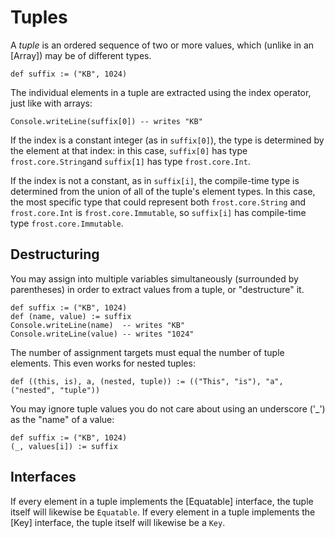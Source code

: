 Tuples
======

A *tuple* is an ordered sequence of two or more values, which (unlike in an [Array]) may be of
different types.

    def suffix := ("KB", 1024)

The individual elements in a tuple are extracted using the index operator, just like with arrays:

    Console.writeLine(suffix[0]) -- writes "KB"

If the index is a constant integer (as in `suffix[0]`), the type is determined by the element at
that index: in this case, `suffix[0]` has type `frost.core.String`and `suffix[1]` has type
`frost.core.Int`. 

If the index is not a constant, as in `suffix[i]`, the compile-time type is determined from the
union of all of the tuple's element types. In this case, the most specific type that could represent
both `frost.core.String` and `frost.core.Int` is `frost.core.Immutable`, so `suffix[i]` has
compile-time type `frost.core.Immutable`.

Destructuring
-------------

You may assign into multiple variables simultaneously (surrounded by parentheses) in order to
extract values from a tuple, or "destructure" it.

    def suffix := ("KB", 1024)
    def (name, value) := suffix
    Console.writeLine(name)  -- writes "KB"
    Console.writeLine(value) -- writes "1024"

The number of assignment targets must equal the number of tuple elements. This even works for nested
tuples:

	def ((this, is), a, (nested, tuple)) := (("This", "is"), "a", ("nested", "tuple"))

You may ignore tuple values you do not care about using an underscore ('_') as the "name" of a
value:

    def suffix := ("KB", 1024)
    (_, values[i]) := suffix

Interfaces
----------

If every element in a tuple implements the [Equatable] interface, the tuple itself will likewise be 
`Equatable`. If every element in a tuple implements the [Key] interface, the tuple itself will
likewise be a `Key`.